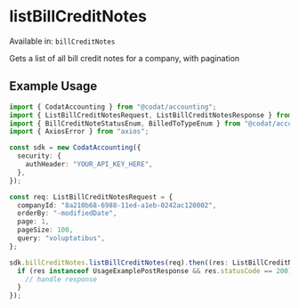 # listBillCreditNotes
Available in: `billCreditNotes`

Gets a list of all bill credit notes for a company, with pagination

## Example Usage
```typescript
import { CodatAccounting } from "@codat/accounting";
import { ListBillCreditNotesRequest, ListBillCreditNotesResponse } from "@codat/accounting/dist/sdk/models/operations";
import { BillCreditNoteStatusEnum, BilledToTypeEnum } from "@codat/accounting/dist/sdk/models/shared";
import { AxiosError } from "axios";

const sdk = new CodatAccounting({
  security: {
    authHeader: "YOUR_API_KEY_HERE",
  },
});

const req: ListBillCreditNotesRequest = {
  companyId: "8a210b68-6988-11ed-a1eb-0242ac120002",
  orderBy: "-modifiedDate",
  page: 1,
  pageSize: 100,
  query: "voluptatibus",
};

sdk.billCreditNotes.listBillCreditNotes(req).then((res: ListBillCreditNotesResponse | AxiosError) => {
  if (res instanceof UsageExamplePostResponse && res.statusCode == 200) {
    // handle response
  }
});
```